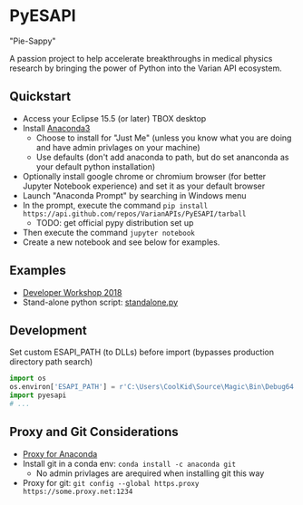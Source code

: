 # PyESAPI
"Pie-Sappy"

A passion project to help accelerate breakthroughs in medical physics research by bringing the power of Python into the Varian API ecosystem.

## Quickstart

* Access your Eclipse 15.5 (or later) TBOX desktop
* Install [Anaconda3](https://www.anaconda.com/download/?lang=en-us)
  * Choose to install for "Just Me" (unless you know what you are doing and have admin privlages on your machine)
  * Use defaults (don't add anaconda to path, but do set ananconda as your default python installation)
* Optionally install google chrome or chromium browser (for better Jupyter Notebook experience) and set it as your default browser
* Launch "Anaconda Prompt" by searching in Windows menu
* In the prompt, execute the command `pip install https://api.github.com/repos/VarianAPIs/PyESAPI/tarball`
  * TODO: get official pypy distribution set up
* Then execute the command `jupyter notebook`
* Create a new notebook and see below for examples.

## Examples
* [Developer Workshop 2018](examples/DeveloperWorkshop2018/README.md)
* Stand-alone python script: [standalone.py](examples/standalone.py)

## Development
Set custom ESAPI_PATH (to DLLs) before import (bypasses production directory path search)
```python
import os
os.environ['ESAPI_PATH'] = r'C:\Users\CoolKid\Source\Magic\Bin\Debug64'
import pyesapi
# ...
```

## Proxy and Git Considerations
* [Proxy for Anaconda](https://support.anaconda.com/customer/en/portal/articles/2921276-using-anaconda-behind-a-firewall-or-proxy)
* Install git in a conda env: `conda install -c anaconda git`
  * No admin privlages are arequired when installing git this way  
* Proxy for git: `git config --global https.proxy https://some.proxy.net:1234`

